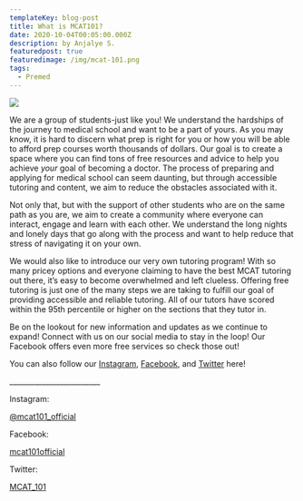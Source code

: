 ```yaml
---
templateKey: blog-post
title: What is MCAT101?
date: 2020-10-04T00:05:00.000Z
description: by Anjalye S.
featuredpost: true
featuredimage: /img/mcat-101.png
tags:
  - Premed
---
```

![](/img/mcat-101.png)

We are a group of students-just like you! We understand the hardships of the journey to medical school and want to be a part of yours. As you may know, it is hard to discern what prep is right for you or how you will be able to afford prep courses worth thousands of dollars. Our goal is to create a space where you can find tons of free resources and advice to help you achieve *your* goal of becoming a doctor. The process of preparing and applying for medical school can seem daunting, but through accessible tutoring and content, we aim to reduce the obstacles associated with it.

Not only that, but with the support of other students who are on the same path as you are, we aim to create a community where everyone can interact, engage and learn with each other. We understand the long nights and lonely days that go along with the process and want to help reduce that stress of navigating it on your own.

We would also like to introduce our very own tutoring program! With so many pricey options and everyone claiming to have the best MCAT tutoring out there, it’s easy to become overwhelmed and left clueless. Offering free tutoring is just one of the many steps we are taking to fulfill our goal of providing accessible and reliable tutoring. All of our tutors have scored within the 95th percentile or higher on the sections that they tutor in.

Be on the lookout for new information and updates as we continue to expand! Connect with us on our social media to stay in the loop! Our Facebook offers even more free services so check those out!

You can also follow our [Instagram](https://www.instagram.com/mcat101_official/), [Facebook](https://www.facebook.com/mcat101official), and [Twitter](https://twitter.com/Mcat_101) here!

\_\_\_\_\_\_\_\_\_\_\_\_\_\_\_\_\_\_\_\_\_\_\_\__

Instagram:

[@mcat101_official](https://www.instagram.com/mcat101_official/)

Facebook:

[mcat101official](https://www.facebook.com/mcat101official)

Twitter:

[MCAT_101](https://twitter.com/Mcat_101)